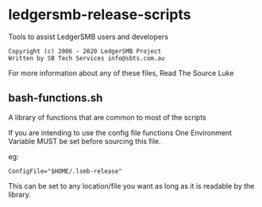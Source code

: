 # ledgersmb-release-scripts

Tools to assist LedgerSMB users and developers

```plain
Copyright (c) 2006 - 2020 LedgerSMB Project
Written by SB Tech Services info@sbts.com.au
```

For more information about any of these files, Read The Source Luke

## bash-functions.sh

A library of functions that are common to most of the scripts

If you are intending to use the config file functions
One Environment Variable MUST be set before sourcing this file.

eg:

`ConfigFile="$HOME/.lsmb-release"`

This can be set to any location/file you want as long as it is readable by
the library.

